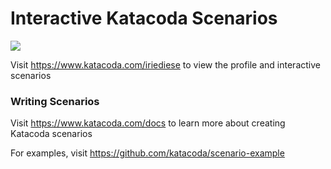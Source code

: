 # Interactive Katacoda Scenarios

[![](http://shields.katacoda.com/katacoda/iriediese/count.svg)](https://www.katacoda.com/iriediese "Get your profile on Katacoda.com")

Visit https://www.katacoda.com/iriediese to view the profile and interactive scenarios

### Writing Scenarios
Visit https://www.katacoda.com/docs to learn more about creating Katacoda scenarios

For examples, visit https://github.com/katacoda/scenario-example
